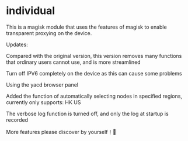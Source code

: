 # individual
This is a magisk module that uses the features of magisk to enable transparent proxying on the device.

Updates:

Compared with the original version, this version removes many functions that ordinary users cannot use, and is more streamlined

Turn off IPV6 completely on the device as this can cause some problems

Using the yacd browser panel

Added the function of automatically selecting nodes in specified regions, currently only supports: HK US

The verbose log function is turned off, and only the log at startup is recorded

More features please discover by yourself！🥰
